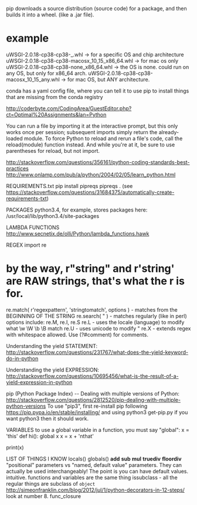 pip downloads a source distribution (source code) for a package, and then builds it into a wheel. (like a .jar file).  
# example
uWSGI-2.0.18-cp38-cp38-<OS>_<ARCH>.whl  ->  for a specific OS and chip architecture
uWSGI-2.0.18-cp38-cp38-macosx_10_15_x86_64.whl  ->  for mac os only
uWSGI-2.0.18-cp38-cp38-none_x86_64.whl  ->  the OS is none.  could run on any OS, but only for x86_64 arch.
uWSGI-2.0.18-cp38-cp38-macosx_10_15_any.whl  ->  for mac OS, but ANY architecture.


conda has a yaml config file, where you can tell it to use pip to install things that are missing from the conda registry




http://coderbyte.com/CodingArea/GuestEditor.php?ct=Optimal%20Assignments&lan=Python

You can run a file by importing it at the interactive prompt, but this only works once per session; subsequent imports simply return the already-loaded module. To force Python to reload and rerun a file's code, call the reload(module) function instead. And while you're at it, be sure to use parentheses for reload, but not import.


http://stackoverflow.com/questions/356161/python-coding-standards-best-practices
http://www.onlamp.com/pub/a/python/2004/02/05/learn_python.html

REQUIREMENTS.txt
pip install pipreqs
pipreqs .
(see https://stackoverflow.com/questions/31684375/automatically-create-requirements-txt)


PACKAGES
python3.4, for example, stores packages here:
/usr/local/lib/python3.4/site-packages





LAMBDA FUNCTIONS
http://www.secnetix.de/olli/Python/lambda_functions.hawk






REGEX
import re
# by the way, r"string" and r'string' are RAW strings, that's what the r is for.
re.match( r'regexpattern', 'stringtomatch', options ) - matches from the BEGINNING OF THE STRING
re.search( " ) - matches regularly (like in perl)
options include:
re.M, re.I, re.S
re.L - uses the locale (language) to modify what \w \W \b \B match
re.U - uses unicode to modify "
re.X - extends regex with whitespace allowed. Use (?#comment) for comments.

Understanding the yield STATEMENT:
http://stackoverflow.com/questions/231767/what-does-the-yield-keyword-do-in-python

Understanding the yield EXPRESSION:
http://stackoverflow.com/questions/10695456/what-is-the-result-of-a-yield-expression-in-python

pip (Python Package Index) -- Dealing with multiple versions of Python:
http://stackoverflow.com/questions/2812520/pip-dealing-with-multiple-python-versions
To use "pip3", first re-install pip following
https://pip.pypa.io/en/stable/installing/
and using python3 get-pip.py if you want python3
then it should work.




VARIABLES
to use a global variable in a function, you must say "global":
x = 'this'
def hi():
	global x
	x = x + 'nthat'

print(x)




LIST OF THINGS I KNOW
locals()
globals()
__add__
__sub__
__mul__
__truediv__
__floordiv__
"positional" parameters vs "named, default value" parameters.  They can actually be used interchangeably!  The point is you can have default values.  intuitive.
functions and variables are the same thing
issubclass - all the regular things are subclass of `object`
http://simeonfranklin.com/blog/2012/jul/1/python-decorators-in-12-steps/ look at number 8. func_closure
